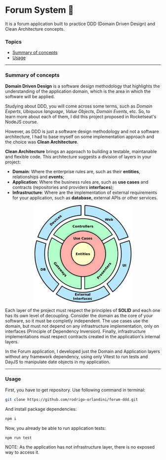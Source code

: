 # Forum System 📝

It is a forum application built to practice DDD (Domain Driven Design) and Clean Architecture concepts.

### Topics
- [Summary of concepts](#summary-of-concepts)
- [Usage](#usage)
---

### Summary of concepts

**Domain Driven Design** is a software design methodology that highlights the understanding of the application domain, which is the area in which the software will be applied. 

Studying about DDD, you will come across some terms, such as *Domain Experts*, *Ubiquous language*, *Value Objects*, *Domain Events*, etc. So, to learn more about each of them, I did this project proposed in Rocketseat's NodeJS course. 

However, as DDD is just a software design methodology and not a software architecture, I had to base myself on some implementation approach and the choice was **Clean Architecture**.

**Clean Architecture** brings an approach to building a testable, maintanable and flexible code. This architecture suggests a division of layers in your project:

- **Domain**: Where the enterprise rules are, such as their **entities**, relationships and **events**;
- **Application**: Where the business rules are, such as **use cases** and contracts (repositories and providers **interfaces**);
- **Infrastructure**: Where are the implementation of external requirements for your application, such as **database**, external APIs or other services.

<div style="display: flex; justify-content: center; width: 100%">
	<img src=".markdown/clean-arch.png" width="320" height="320" />
</div>

Each layer of the project must respect the principles of **SOLID** and each one has its own level of decoupling. Consider the domain as the core of your software, so it must be completly independent. The use cases use the domain, but must not depend on any infrastructure implementation, only on interfaces (Principle of Dependency Inversion). Finally, infrastructure implementations must respect contracts created in the application's internal layers.

In the Forum application, I developed just the Domain and Application layers without any framework dependency, using only Vitest to run tests and DayJS to manipulate date objects in my application.

---

### Usage

First, you have to get repository. Use following command in terminal:
```bash
git clone https://github.com/rodrigo-orlandini/forum-ddd.git
```

And install package dependencies:
```bash
npm i
```

Now, you already be able to run application tests:
```bash
npm run test
```

NOTE: As the application has not infrastructure layer, there is no exposed way to access it.
